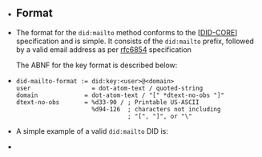 - ## Format
- The format for the `did:mailto` method conforms to the [[DID-CORE](https://w3c-ccg.github.io/did-method-key/#bib-did-core)]
  specification and is simple. It consists of the  `did:mailto`  prefix,
  followed by a valid email address as per [rfc6854](https://datatracker.ietf.org/doc/html/rfc6854) specification
  
  The ABNF for the key format is described below:
- ```
  did-mailto-format := did:key:<user>@<domain>
  user   		       = dot-atom-text / quoted-string
  domain             = dot-atom-text / "[" *dtext-no-obs "]"
  dtext-no-obs       = %d33-90 / ; Printable US-ASCII
                       %d94-126  ; characters not including
                                 ; "[", "]", or "\"
  ```
- A simple example of a valid `did:mailto` DID is:
- ```
  ```